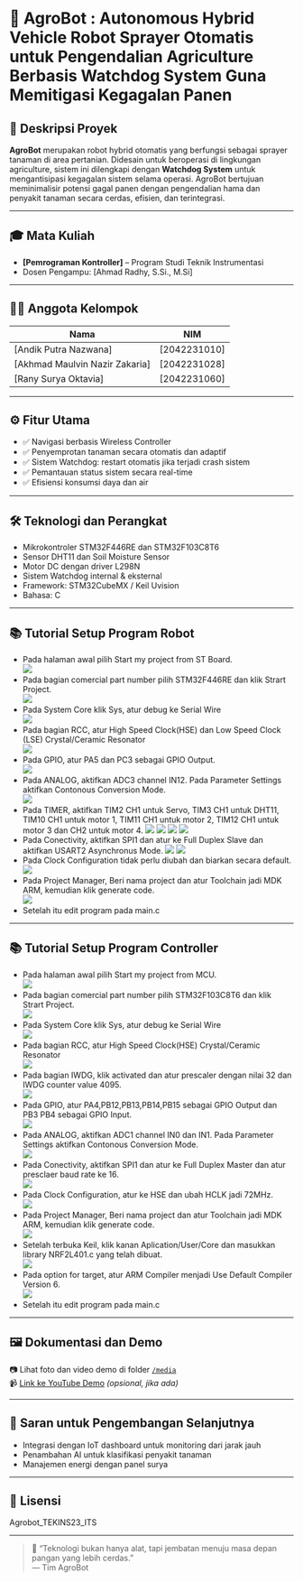 # 🚜 AgroBot : Autonomous Hybrid Vehicle Robot Sprayer Otomatis untuk Pengendalian Agriculture Berbasis Watchdog System Guna Memitigasi Kegagalan Panen


## 📘 Deskripsi Proyek
**AgroBot** merupakan robot hybrid otomatis yang berfungsi sebagai sprayer tanaman di area pertanian. Didesain untuk beroperasi di lingkungan agriculture, sistem ini dilengkapi dengan **Watchdog System** untuk mengantisipasi kegagalan sistem selama operasi. AgroBot bertujuan meminimalisir potensi gagal panen dengan pengendalian hama dan penyakit tanaman secara cerdas, efisien, dan terintegrasi.

---

## 🎓 Mata Kuliah
- **[Pemrograman Kontroller]** – Program Studi Teknik Instrumentasi
- Dosen Pengampu: [Ahmad Radhy, S.Si., M.Si]

---

## 👨‍💻 Anggota Kelompok
| Nama | NIM | 
|------|-----|
| [Andik Putra Nazwana] | [2042231010] | 
| [Akhmad Maulvin Nazir Zakaria] | [2042231028] | 
| [Rany Surya Oktavia] | [2042231060] | 


---

## ⚙️ Fitur Utama
- ✅ Navigasi berbasis Wireless Controller
- ✅ Penyemprotan tanaman secara otomatis dan adaptif
- ✅ Sistem Watchdog: restart otomatis jika terjadi crash sistem
- ✅ Pemantauan status sistem secara real-time
- ✅ Efisiensi konsumsi daya dan air

---

## 🛠️ Teknologi dan Perangkat
- Mikrokontroler STM32F446RE dan STM32F103C8T6 
- Sensor DHT11 dan Soil Moisture Sensor
- Motor DC dengan driver L298N
- Sistem Watchdog internal & eksternal
- Framework: STM32CubeMX / Keil Uvision
- Bahasa: C
  
---

## 📚 Tutorial Setup Program Robot
- Pada halaman awal pilih Start my project from ST Board.  
  ![](DOKUMENTASI_CONTROLLER/Screenshot%20(43).png)
- Pada bagian comercial part number pilih STM32F446RE dan klik Strart Project.  
  ![](DOKUMENTASI_ROBOT/Screenshot%20(56).png)
- Pada System Core klik Sys, atur debug ke Serial Wire  
  ![](DOKUMENTASI_ROBOT/Screenshot%20(45).png)
- Pada bagian RCC, atur High Speed Clock(HSE) dan Low Speed Clock (LSE) Crystal/Ceramic Resonator  
  ![](DOKUMENTASI_ROBOT/Screenshot%20(46).png)
- Pada GPIO, atur PA5 dan PC3 sebagai GPIO Output.  
  ![](DOKUMENTASI_ROBOT/Screenshot%20(47).png)
- Pada ANALOG, aktifkan ADC3 channel IN12. Pada Parameter Settings aktifkan Contonous Conversion Mode.   
  ![](DOKUMENTASI_ROBOT/Screenshot%20(48).png)
- Pada TIMER, aktifkan TIM2 CH1 untuk Servo, TIM3 CH1 untuk DHT11, TIM10 CH1 untuk motor 1, TIM11 CH1 untuk motor 2, TIM12 CH1 untuk motor 3 dan CH2 untuk motor 4.
  ![](DOKUMENTASI_ROBOT/Screenshot%20(49).png)
  ![](DOKUMENTASI_ROBOT/Screenshot%20(50).png)
  ![](DOKUMENTASI_ROBOT/Screenshot%20(51).png)
  ![](DOKUMENTASI_ROBOT/Screenshot%20(52).png)
- Pada Conectivity, aktifkan SPI1 dan atur ke Full Duplex Slave dan aktifkan USART2 Asynchronus Mode.
  ![](DOKUMENTASI_Robot/Screenshot%20(53).png) 
  ![](DOKUMENTASI_Robot/Screenshot%20(54).png)
- Pada Clock Configuration tidak perlu diubah dan biarkan secara default.   
  ![](DOKUMENTASI_Robot/Screenshot%20(55).png)
- Pada Project Manager, Beri nama project dan atur Toolchain jadi MDK ARM, kemudian klik generate code.   
  ![](DOKUMENTASI_ROBOT/Screenshot%20(57).png)
- Setelah itu edit program pada main.c

---

## 📚 Tutorial Setup Program Controller
- Pada halaman awal pilih Start my project from MCU.  
  ![](DOKUMENTASI_CONTROLLER/Screenshot%20(43).png)
- Pada bagian comercial part number pilih STM32F103C8T6 dan klik Strart Project.  
  ![](DOKUMENTASI_CONTROLLER/Screenshot%20(44).png)
- Pada System Core klik Sys, atur debug ke Serial Wire  
  ![](DOKUMENTASI_CONTROLLER/Screenshot%20(24).png)
- Pada bagian RCC, atur High Speed Clock(HSE) Crystal/Ceramic Resonator  
  ![](DOKUMENTASI_CONTROLLER/Screenshot%20(25).png)
- Pada bagian IWDG, klik activated dan atur prescaler dengan nilai 32 dan IWDG counter value 4095.  
  ![](DOKUMENTASI_CONTROLLER/Screenshot%20(26).png)
- Pada GPIO, atur PA4,PB12,PB13,PB14,PB15 sebagai GPIO Output dan PB3 PB4 sebagai GPIO Input.  
  ![](DOKUMENTASI_CONTROLLER/Screenshot%20(27).png)
- Pada ANALOG, aktifkan ADC1 channel IN0 dan IN1. Pada Parameter Settings aktifkan Contonous Conversion Mode.   
  ![](DOKUMENTASI_CONTROLLER/Screenshot%20(28).png)
- Pada Conectivity, aktifkan SPI1 dan atur ke Full Duplex Master dan atur presclaer baud rate ke 16.   
  ![](DOKUMENTASI_CONTROLLER/Screenshot%20(30).png)
- Pada Clock Configuration, atur ke HSE dan ubah HCLK jadi 72MHz.   
  ![](DOKUMENTASI_CONTROLLER/Screenshot%20(31).png)
- Pada Project Manager, Beri nama project dan atur Toolchain jadi MDK ARM, kemudian klik generate code.   
  ![](DOKUMENTASI_CONTROLLER/Screenshot%20(33).png)
- Setelah terbuka Keil, klik kanan Aplication/User/Core dan masukkan library NRF2L401.c yang telah dibuat.   
  ![](DOKUMENTASI_CONTROLLER/Screenshot%20(34).png)
- Pada option for target, atur ARM Compiler menjadi Use Default Compiler Version 6.   
  ![](DOKUMENTASI_CONTROLLER/Screenshot%20(35).png)
- Setelah itu edit program pada main.c
  
---

## 🖼️ Dokumentasi dan Demo
📷 Lihat foto dan video demo di folder [`/media`](./media)  
📹 [Link ke YouTube Demo](#) *(opsional, jika ada)*

---

## 📌 Saran untuk Pengembangan Selanjutnya
- Integrasi dengan IoT dashboard untuk monitoring dari jarak jauh
- Penambahan AI untuk klasifikasi penyakit tanaman
- Manajemen energi dengan panel surya

---

## 🌱 Lisensi
Agrobot_TEKINS23_ITS

---

> 🚀 “Teknologi bukan hanya alat, tapi jembatan menuju masa depan pangan yang lebih cerdas.”  
> — Tim AgroBot

